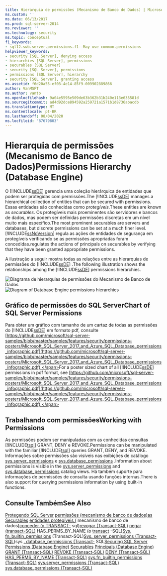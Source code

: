 ```yaml
---
title: Hierarquia de permissões (Mecanismo de Banco de Dados) | Microsoft Docs
ms.custom: ''
ms.date: 06/13/2017
ms.prod: sql-server-2014
ms.reviewer: ''
ms.technology: security
ms.topic: conceptual
f1_keywords:
- sql12.swb.server.permissions.f1--May use common.permissions
helpviewer_keywords:
- security [SQL Server], denying access
- hierarchies [SQL Server], permissions
- securables [SQL Server]
- security [SQL Server], permissions
- permissions [SQL Server], hierarchy
- security [SQL Server], granting access
ms.assetid: f6d20a55-ef03-4e14-85f9-009902889866
author: VanMSFT
ms.author: vanto
ms.openlocfilehash: 9a04e5595e509de63b362b31b240e113e635581d
ms.sourcegitcommit: ad4d92dce894592a259721a1571b1d8736abacdb
ms.translationtype: MT
ms.contentlocale: pt-BR
ms.lasthandoff: 08/04/2020
ms.locfileid: "87679803"
---
```

# <a name="permissions-hierarchy-database-engine"></a><span data-ttu-id="98780-102">Hierarquia de permissões (Mecanismo de Banco de Dados)</span><span class="sxs-lookup"><span data-stu-id="98780-102">Permissions Hierarchy (Database Engine)</span></span>
  <span data-ttu-id="98780-103">O [!INCLUDE[ssDE](../../../includes/ssde-md.md)] gerencia uma coleção hierárquica de entidades que podem ser protegidas com permissões.</span><span class="sxs-lookup"><span data-stu-id="98780-103">The [!INCLUDE[ssDE](../../../includes/ssde-md.md)] manages a hierarchical collection of entities that can be secured with permissions.</span></span> <span data-ttu-id="98780-104">Essas entidades são conhecidas como *protegíveis*.</span><span class="sxs-lookup"><span data-stu-id="98780-104">These entities are known as *securables*.</span></span> <span data-ttu-id="98780-105">Os protegíveis mais proeminentes são servidores e bancos de dados, mas podem ser definidas permissões discretas em um nível muito mais específico.</span><span class="sxs-lookup"><span data-stu-id="98780-105">The most prominent securables are servers and databases, but discrete permissions can be set at a much finer level.</span></span> [!INCLUDE[ssNoVersion](../../includes/ssnoversion-md.md)] <span data-ttu-id="98780-106">regula as ações de entidades de segurança em protegíveis verificando se as permissões apropriadas foram concedidas.</span><span class="sxs-lookup"><span data-stu-id="98780-106">regulates the actions of principals on securables by verifying that they have been granted appropriate permissions.</span></span>

 <span data-ttu-id="98780-107">A ilustração a seguir mostra todas as relações entre as hierarquias de permissões do [!INCLUDE[ssDE](../../../includes/ssde-md.md)] .</span><span class="sxs-lookup"><span data-stu-id="98780-107">The following illustration shows the relationships among the [!INCLUDE[ssDE](../../../includes/ssde-md.md)] permissions hierarchies.</span></span>

 <span data-ttu-id="98780-108">![Diagrama de hierarquias de permissões do Mecanismo de Banco de Dados](../../database-engine/media/wj-security-layers.gif "Diagrama de hierarquias de permissões do Mecanismo de Banco de Dados")</span><span class="sxs-lookup"><span data-stu-id="98780-108">![Diagram of Database Engine permissions hierarchies](../../database-engine/media/wj-security-layers.gif "Diagram of Database Engine permissions hierarchies")</span></span>

## <a name="chart-of-sql-server-permissions"></a><span data-ttu-id="98780-109">Gráfico de permissões do SQL Server</span><span class="sxs-lookup"><span data-stu-id="98780-109">Chart of SQL Server Permissions</span></span>
 <span data-ttu-id="98780-110">Para obter um gráfico com tamanho de um cartaz de todas as permissões do [!INCLUDE[ssDE](../../../includes/ssde-md.md)] em formato pdf, consulte [https://github.com/microsoft/sql-server-samples/blob/master/samples/features/security/permissions-posters/Microsoft_SQL_Server_2017_and_Azure_SQL_Database_permissions_infographic.pdf](https://github.com/microsoft/sql-server-samples/blob/master/samples/features/security/permissions-posters/Microsoft_SQL_Server_2017_and_Azure_SQL_Database_permissions_infographic.pdf).</span><span class="sxs-lookup"><span data-stu-id="98780-110">For a poster sized chart of all [!INCLUDE[ssDE](../../../includes/ssde-md.md)] permissions in pdf format, see [https://github.com/microsoft/sql-server-samples/blob/master/samples/features/security/permissions-posters/Microsoft_SQL_Server_2017_and_Azure_SQL_Database_permissions_infographic.pdf](https://github.com/microsoft/sql-server-samples/blob/master/samples/features/security/permissions-posters/Microsoft_SQL_Server_2017_and_Azure_SQL_Database_permissions_infographic.pdf).</span></span>

## <a name="working-with-permissions"></a><span data-ttu-id="98780-111">Trabalhando com permissões</span><span class="sxs-lookup"><span data-stu-id="98780-111">Working with Permissions</span></span>
 <span data-ttu-id="98780-112">As permissões podem ser manipuladas com as conhecidas consultas [!INCLUDE[tsql](../../includes/tsql-md.md)] GRANT, DENY e REVOKE.</span><span class="sxs-lookup"><span data-stu-id="98780-112">Permissions can be manipulated with the familiar [!INCLUDE[tsql](../../includes/tsql-md.md)] queries GRANT, DENY, and REVOKE.</span></span> <span data-ttu-id="98780-113">Informações sobre permissões são visíveis nas exibições de catálogo [sys.server_permissions](/sql/relational-databases/system-catalog-views/sys-server-permissions-transact-sql) e [sys.database_permissions](/sql/relational-databases/system-catalog-views/sys-database-permissions-transact-sql) .</span><span class="sxs-lookup"><span data-stu-id="98780-113">Information about permissions is visible in the [sys.server_permissions](/sql/relational-databases/system-catalog-views/sys-server-permissions-transact-sql) and [sys.database_permissions](/sql/relational-databases/system-catalog-views/sys-database-permissions-transact-sql) catalog views.</span></span> <span data-ttu-id="98780-114">Há também suporte para informações de permissões de consulta usando funções internas.</span><span class="sxs-lookup"><span data-stu-id="98780-114">There is also support for querying permissions information by using built-in functions.</span></span>

## <a name="see-also"></a><span data-ttu-id="98780-115">Consulte Também</span><span class="sxs-lookup"><span data-stu-id="98780-115">See Also</span></span>
 <span data-ttu-id="98780-116">[Protegendo SQL Server](securing-sql-server.md) [permissões &#40;mecanismo de banco de dados&#41;as](permissions-database-engine.md) [Securables](securables.md) [entidades protegíveis &#40;](authentication-access/principals-database-engine.md) mecanismo de banco de dados&#41;[conceder &#40;o TRANSACT-](/sql/t-sql/statements/grant-transact-sql) sql&#41;[revogar &#40;Transact-SQL&#41;](/sql/t-sql/statements/revoke-transact-sql) [negar &#40;transact-SQL&#41;](/sql/t-sql/statements/deny-transact-sql) HAS_PERMS_BY_NAME &#40;o [transact](/sql/t-sql/functions/has-perms-by-name-transact-sql) -SQL&#41;[Sys. fn_builtin_permissions](/sql/relational-databases/system-functions/sys-fn-builtin-permissions-transact-sql) &#40;Transact-SQL&#41;[Sys. server_permissions &#40;Transact-SQL](/sql/relational-databases/system-catalog-views/sys-server-permissions-transact-sql)&#41;sys [. database_permissions &#40;Transact-](/sql/relational-databases/system-catalog-views/sys-database-permissions-transact-sql) SQL</span><span class="sxs-lookup"><span data-stu-id="98780-116">[Securing SQL Server](securing-sql-server.md) [Permissions &#40;Database Engine&#41;](permissions-database-engine.md) [Securables](securables.md) [Principals &#40;Database Engine&#41;](authentication-access/principals-database-engine.md) [GRANT &#40;Transact-SQL&#41;](/sql/t-sql/statements/grant-transact-sql) [REVOKE &#40;Transact-SQL&#41;](/sql/t-sql/statements/revoke-transact-sql) [DENY &#40;Transact-SQL&#41;](/sql/t-sql/statements/deny-transact-sql) [HAS_PERMS_BY_NAME &#40;Transact-SQL&#41;](/sql/t-sql/functions/has-perms-by-name-transact-sql) [sys.fn_builtin_permissions &#40;Transact-SQL&#41;](/sql/relational-databases/system-functions/sys-fn-builtin-permissions-transact-sql) [sys.server_permissions &#40;Transact-SQL&#41;](/sql/relational-databases/system-catalog-views/sys-server-permissions-transact-sql) [sys.database_permissions &#40;Transact-SQL&#41;](/sql/relational-databases/system-catalog-views/sys-database-permissions-transact-sql)</span></span>


